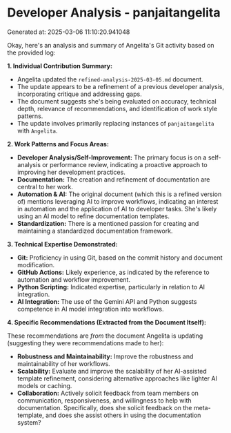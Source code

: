 # Developer Analysis - panjaitangelita
Generated at: 2025-03-06 11:10:20.941048

Okay, here's an analysis and summary of Angelita's Git activity based on the provided log:

**1. Individual Contribution Summary:**

*   Angelita updated the `refined-analysis-2025-03-05.md` document.
*   The update appears to be a refinement of a previous developer analysis, incorporating critique and addressing gaps.
*   The document suggests she's being evaluated on accuracy, technical depth, relevance of recommendations, and identification of work style patterns.
*   The update involves primarily replacing instances of `panjaitangelita` with `Angelita`.

**2. Work Patterns and Focus Areas:**

*   **Developer Analysis/Self-Improvement:** The primary focus is on a self-analysis or performance review, indicating a proactive approach to improving her development practices.
*   **Documentation:** The creation and refinement of documentation are central to her work.
*   **Automation & AI:** The original document (which this is a refined version of) mentions leveraging AI to improve workflows, indicating an interest in automation and the application of AI to developer tasks.  She's likely using an AI model to refine documentation templates.
*   **Standardization:** There is a mentioned passion for creating and maintaining a standardized documentation framework.

**3. Technical Expertise Demonstrated:**

*   **Git:** Proficiency in using Git, based on the commit history and document modification.
*   **GitHub Actions:** Likely experience, as indicated by the reference to automation and workflow improvement.
*   **Python Scripting:** Indicated expertise, particularly in relation to AI integration.
*   **AI Integration:** The use of the Gemini API and Python suggests competence in AI model integration into workflows.

**4. Specific Recommendations (Extracted from the Document Itself):**

These recommendations are *from* the document Angelita is updating (suggesting they were recommendations made to her):

*   **Robustness and Maintainability:** Improve the robustness and maintainability of her workflows.
*   **Scalability:** Evaluate and improve the scalability of her AI-assisted template refinement, considering alternative approaches like lighter AI models or caching.
*   **Collaboration:**  Actively solicit feedback from team members on communication, responsiveness, and willingness to help with documentation.  Specifically, does she solicit feedback on the meta-template, and does she assist others in using the documentation system?
